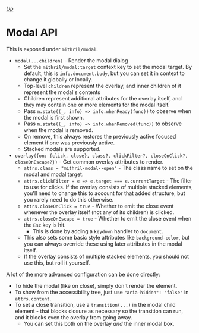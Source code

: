 [*Up*](README.md)

# Modal API

This is exposed under `mithril/modal`.

- `modal(...children)` - Render the modal dialog
    - Set the `mithril/modal:target` context key to set the modal target. By default, this is `info.document.body`, but you can set it in context to change it globally or locally.
    - Top-level `children` represent the overlay, and inner children of it represent the modal's contents
    - Children represent additional attributes for the overlay itself, and they may contain one or more elements for the modal itself.
    - Pass `m.state((_, info) => info.whenReady(func))` to observe when the modal is first shown.
    - Pass `m.state((_, info) => info.whenRemoved(func))` to observe when the modal is removed.
    - On remove, this always restores the previously active focused element if one was previously active.
    - Stacked modals are supported.
- `overlay({on: {click, close}, class?, clickFilter?, closeOnClick?, closeOnEscape?})` - Get common overlay attributes to render.
    - `attrs.class = "mithril-modal--open"` - The class name to set on the modal and modal target.
    - `attrs.clickFilter = e => e.target === e.currentTarget` - The filter to use for clicks. If the overlay consists of multiple stacked elements, you'll need to change this to account for that added structure, but you rarely need to do this otherwise.
    - `attrs.closeOnClick = true` - Whether to emit the close event whenever the overlay itself (not any of its children) is clicked.
    - `attrs.closeOnEscape = true` - Whether to emit the close event when the `Esc` key is hit.
        - This is done by adding a `keydown` handler to `document`.
    - This also sets some basic style attributes like `background-color`, but you can always override these using later attributes in the modal itself.
    - If the overlay consists of multiple stacked elements, you should not use this, but roll it yourself.

A lot of the more advanced configuration can be done directly:

- To hide the modal (like on close), simply don't render the element.
- To show from the accessibility tree, just use `"aria-hidden": "false"` in `attrs.content`.
- To set a close transition, use a `transition(...)` in the modal child element - that blocks closure as necessary so the transition can run, and it blocks even the overlay from going away.
    - You can set this both on the overlay *and* the inner modal box.

